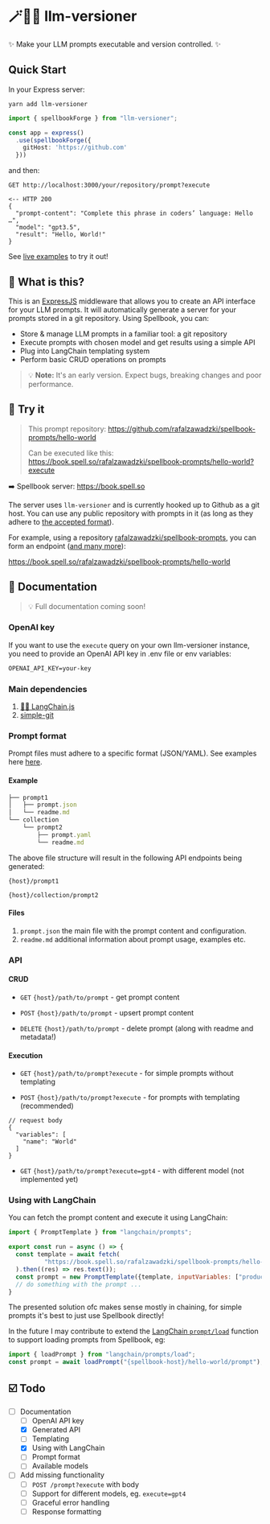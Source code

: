 # 🪄📙🔨 llm-versioner

✨ Make your LLM prompts executable and version controlled. ✨

## Quick Start

In your Express server:

`yarn add llm-versioner`

```typescript
import { spellbookForge } from "llm-versioner";

const app = express()
  .use(spellbookForge({
    gitHost: 'https://github.com'
  }))
```

and then:

```
GET http://localhost:3000/your/repository/prompt?execute

<-- HTTP 200
{
  "prompt-content": "Complete this phrase in coders’ language: Hello …",
  "model": "gpt3.5",
  "result": "Hello, World!"
}
```
See [live examples](#-try-it) to try it out!

## 🤔 What is this?

This is an [ExpressJS](https://expressjs.com) middleware that allows you to create an API interface for your LLM prompts. 
It will automatically generate a server for your prompts stored in a git repository. Using Spellbook, you can:
- Store & manage LLM prompts in a familiar tool: a git repository
- Execute prompts with chosen model and get results using a simple API
- Plug into LangChain templating system
- Perform basic CRUD operations on prompts

> 💡 **Note:** It's an early version. Expect bugs, breaking changes and poor performance.

## 🚀 Try it

> This prompt repository: https://github.com/rafalzawadzki/spellbook-prompts/hello-world
> 
> Can be executed like this: https://book.spell.so/rafalzawadzki/spellbook-prompts/hello-world?execute


➡️ Spellbook server: https://book.spell.so 

The server uses `llm-versioner` and is currently hooked up to Github as a git host. You can use any public repository with prompts in it (as long as they adhere to [the accepted format](#-documentation)).

For example, using a repository [rafalzawadzki/spellbook-prompts](https://github.com/rafalzawadzki/spellbook-prompts), you can form an endpoint ([and many more](#api)):

https://book.spell.so/rafalzawadzki/spellbook-prompts/hello-world

## 📖 Documentation

> 💡 Full documentation coming soon!

### OpenAI key
If you want to use the `execute` query on your own llm-versioner instance, you need to provide an OpenAI API key in .env file or env variables:
```md
OPENAI_API_KEY=your-key
```

### Main dependencies
   1. [🦜🔗 LangChain.js](https://js.langchain.com)
   2. [simple-git](https://github.com/steveukx/git-js)

### Prompt format
Prompt files must adhere to a specific format (JSON/YAML). See examples here [here](https://github.com/rafalzawadzki/spellbook-prompts).

#### Example

```jsx
├── prompt1
│   ├── prompt.json
│   └── readme.md
└── collection
    └── prompt2
        ├── prompt.yaml
        └── readme.md
```

The above file structure will result in the following API endpoints being generated:

`{host}/prompt1`

`{host}/collection/prompt2`

#### Files
1. `prompt.json` the main file with the prompt content and configuration.
2. `readme.md` additional information about prompt usage, examples etc.

### API

#### CRUD

- `GET` `{host}/path/to/prompt` - get prompt content

- `POST` `{host}/path/to/prompt` - upsert prompt content

- `DELETE` `{host}/path/to/prompt` - delete prompt (along with readme and metadata!)

#### Execution

- `GET` `{host}/path/to/prompt?execute` - for simple prompts without templating

- `POST` `{host}/path/to/prompt?execute` - for prompts with templating (recommended)

```
// request body
{
  "variables": [
    "name": "World"
  ]
}
```

- `GET` `{host}/path/to/prompt?execute=gpt4` - with different model (not implemented yet)

### Using with LangChain

You can fetch the prompt content and execute it using LangChain:

```js
import { PromptTemplate } from "langchain/prompts";

export const run = async () => {
  const template = await fetch(
          "https://book.spell.so/rafalzawadzki/spellbook-prompts/hello-world"
  ).then((res) => res.text());
  const prompt = new PromptTemplate({template, inputVariables: ["product"]})
  // do something with the prompt ...
}
```

The presented solution ofc makes sense mostly in chaining, for simple prompts it's best to just use Spellbook directly!

In the future I may contribute to extend the [LangChain `prompt/load`](https://js.langchain.com/docs/api/modules/prompts_load) function to support loading prompts from Spellbook, eg:

```js
import { loadPrompt } from "langchain/prompts/load";
const prompt = await loadPrompt("{spellbook-host}/hello-world/prompt");
```


## ☑️ Todo
- [ ] Documentation
  - [ ] OpenAI API key
  - [x] Generated API
  - [ ] Templating
  - [x] Using with LangChain
  - [ ] Prompt format
  - [ ] Available models
- [ ] Add missing functionality
  - [ ] `POST /prompt?execute` with body
  - [ ] Support for different models, eg. `execute=gpt4`
  - [ ] Graceful error handling
  - [ ] Response formatting

